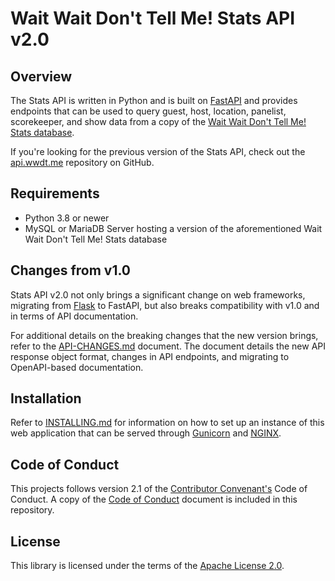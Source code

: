 # Wait Wait Don't Tell Me! Stats API v2.0

## Overview

The Stats API is written in Python and is built on
[FastAPI](https://fastapi.tiangolo.com/) and provides endpoints that can be
used to query guest, host, location, panelist, scorekeeper, and show data from
a copy of the [Wait Wait Don't Tell Me! Stats database](https://github.com/questionlp/wwdtm_database).

If you're looking for the previous version of the Stats API, check out the
[api.wwdt.me](https://github.com/questionlp/api.wwdt.me) repository on
GitHub.

## Requirements

- Python 3.8 or newer
- MySQL or MariaDB Server hosting a version of the aforementioned Wait Wait
Don't Tell Me! Stats database

## Changes from v1.0

Stats API v2.0 not only brings a significant change on web frameworks,
migrating from [Flask](https://flask.palletsprojects.com/) to FastAPI, but
also breaks compatibility with v1.0 and in terms of API documentation.

For additional details on the breaking changes that the new version brings,
refer to the [API-CHANGES.md](API-CHANGES.md) document. The document details
the new API response object format, changes in API endpoints, and migrating
to OpenAPI-based documentation.

## Installation

Refer to [INSTALLING.md](INSTALLING.md) for information on how to set up an
instance of this web application that can be served through
[Gunicorn](https://gunicorn.org) and [NGINX](https://nginx.org/).

## Code of Conduct

This projects follows version 2.1 of the
[Contributor Convenant's](https://www.contributor-covenant.org/) Code of
Conduct. A copy of the [Code of Conduct](CODE_OF_CONDUCT.md) document is
included in this repository.

## License

This library is licensed under the terms of the
[Apache License 2.0](http://www.apache.org/licenses/LICENSE-2.0).
